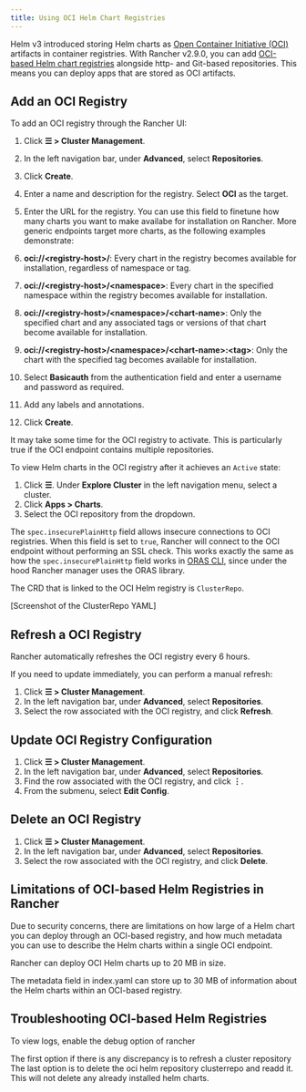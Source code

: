 ```yaml
---
title: Using OCI Helm Chart Registries
---
```


<head>
  <link rel="canonical" href="https://ranchermanager.docs.rancher.com/how-to-guides/new-user-guides/helm-charts-in-rancher/oci-registries"/>
</head>

Helm v3 introduced storing Helm charts as [Open Container Initiative (OCI)](https://opencontainers.org/about/overview/) artifacts in container registries. With Rancher v2.9.0, you can add [OCI-based Helm chart registries](https://helm.sh/docs/topics/registries/) alongside http- and Git-based repositories. This means you can deploy apps that are stored as OCI artifacts.

## Add an OCI Registry

To add an OCI registry through the Rancher UI:

1. Click **☰ > Cluster Management**.
1. In the left navigation bar, under **Advanced**, select **Repositories**.
1. Click **Create**.
1. Enter a name and description for the registry. Select **OCI** as the target.
1. Enter the URL for the registry. You can use this field to finetune how many charts you want to make availabe for installation on Rancher. More generic endpoints target more charts, as the following examples demonstrate:

  1. **oci://\<registry-host\>/**: Every chart in the registry becomes available for installation, regardless of namespace or tag.
  1. **oci://\<registry-host\>/\<namespace\>**: Every chart in the specified namespace within the registry becomes available for installation.
  1. **oci://\<registry-host\>/\<namespace\>/\<chart-name\>**: Only the specified chart and any associated tags or versions of that chart become available for installation.
  1. **oci://\<registry-host\>/\<namespace\>/\<chart-name\>:\<tag\>**: Only the chart with the specified tag becomes available for installation.

1. Select **Basicauth** from the authentication field and enter a username and password as required. 
1. Add any labels and annotations.
1. Click **Create**.

It may take some time for the OCI registry to activate. This is particularly true if the OCI endpoint contains multiple repositories. 

To view Helm charts in the OCI registry after it achieves an `Active` state:

1. Click **☰**. Under **Explore Cluster** in the left navigation menu, select a cluster.
1. Click **Apps > Charts**.
1. Select the OCI repository from the dropdown.

The `spec.insecurePlainHttp` field allows insecure connections to OCI registries. When this field is set to `true`, Rancher will connect to the OCI endpoint without performing an SSL check. This works exactly the same as how the `spec.insecurePlainHttp` field works in [ORAS CLI](https://oras.land/docs/commands/use_oras_cli), since under the hood Rancher manager uses the ORAS library.

The CRD that is linked to the OCI Helm registry is `ClusterRepo`.

[Screenshot of the ClusterRepo YAML]<!-- Engineers - Can we get this screenshot? Thank you! -->

## Refresh a OCI Registry

Rancher automatically refreshes the OCI registry every 6 hours. 

If you need to update immediately, you can perform a manual refresh:

1. Click **☰ > Cluster Management**.
1. In the left navigation bar, under **Advanced**, select **Repositories**.
1. Select the row associated with the OCI registry, and click **Refresh**.

## Update OCI Registry Configuration

1. Click **☰ > Cluster Management**.
1. In the left navigation bar, under **Advanced**, select **Repositories**.
1. Find the row associated with the OCI registry, and click **⋮**.
1. From the submenu, select **Edit Config**.

## Delete an OCI Registry

1. Click **☰ > Cluster Management**.
1. In the left navigation bar, under **Advanced**, select **Repositories**.
1. Select the row associated with the OCI registry, and click **Delete**.

## Limitations of OCI-based Helm Registries in Rancher

Due to security concerns, there are limitations on how large of a Helm chart you can deploy through an OCI-based registry, and how much metadata you can use to describe the Helm charts within a single OCI endpoint.

Rancher can deploy OCI Helm charts up to 20 MB in size.

The metadata field in index.yaml can store up to 30 MB of information about the Helm charts within an OCI-based registry.

## Troubleshooting OCI-based Helm Registries <!-- Unedited draft -->

To view logs, enable the debug option of rancher 

The first option if there is any discrepancy is to refresh a cluster repository 
The last option is to delete the oci helm repository clusterrepo and readd it. This will not delete any already installed helm charts.
